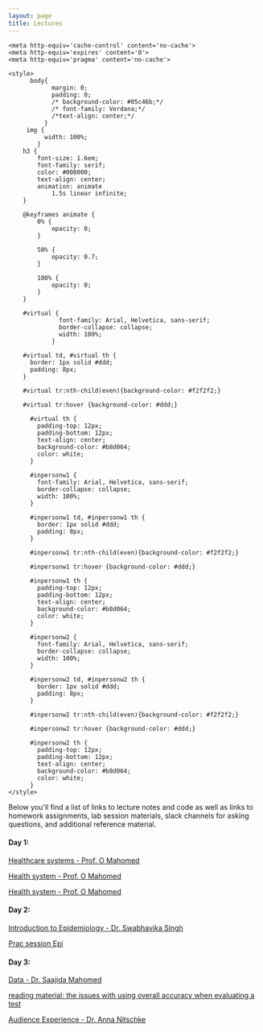 ```yaml
---
layout: page
title: Lectures
---
```

<html lang="en">
    
<head>
    <meta charset="UTF-8">
     <meta name="viewport" content="width=device-width, initial-scale=1.0"> 

    <meta http-equiv='cache-control' content='no-cache'> 
    <meta http-equiv='expires' content='0'> 
    <meta http-equiv='pragma' content='no-cache'>
  
    <style>
          body{
                margin: 0;
                padding: 0;
                /* background-color: #05c46b;*/
                /* font-family: Verdana;*/
                /*text-align: center;*/
              }
         img {
              width: 100%;
            }
        h3 {
            font-size: 1.6em;
            font-family: serif;
            color: #008000;
            text-align: center;
            animation: animate 
                1.5s linear infinite;
        }
  
        @keyframes animate {
            0% {
                opacity: 0;
            }
  
            50% {
                opacity: 0.7;
            }
  
            100% {
                opacity: 0;
            }
        }
      
        #virtual {
                  font-family: Arial, Helvetica, sans-serif;
                  border-collapse: collapse;
                  width: 100%;
                }

        #virtual td, #virtual th {
          border: 1px solid #ddd;
          padding: 8px;
        }

        #virtual tr:nth-child(even){background-color: #f2f2f2;}

        #virtual tr:hover {background-color: #ddd;}

          #virtual th {
            padding-top: 12px;
            padding-bottom: 12px;
            text-align: center;
            background-color: #b8d064;
            color: white;
          }

          #inpersonw1 {
            font-family: Arial, Helvetica, sans-serif;
            border-collapse: collapse;
            width: 100%;
          }

          #inpersonw1 td, #inpersonw1 th {
            border: 1px solid #ddd;
            padding: 8px;
          }

          #inpersonw1 tr:nth-child(even){background-color: #f2f2f2;}

          #inpersonw1 tr:hover {background-color: #ddd;}

          #inpersonw1 th {
            padding-top: 12px;
            padding-bottom: 12px;
            text-align: center;
            background-color: #b8d064;
            color: white;
          }

          #inpersonw2 {
            font-family: Arial, Helvetica, sans-serif;
            border-collapse: collapse;
            width: 100%;
          }

          #inpersonw2 td, #inpersonw2 th {
            border: 1px solid #ddd;
            padding: 8px;
          }

          #inpersonw2 tr:nth-child(even){background-color: #f2f2f2;}

          #inpersonw2 tr:hover {background-color: #ddd;}

          #inpersonw2 th {
            padding-top: 12px;
            padding-bottom: 12px;
            text-align: center;
            background-color: #b8d064;
            color: white;
          }
    </style>
</head>
  
<body>

Below you'll find a list of links to lecture notes and code as well as links to homework assignments, lab session materials, slack channels for asking questions, and additional reference material.





<h4> Day 1:</h4>

<a href="https://hscourseukzn2024.github.io/PDFLectures/Healthcare systems 2024.pdf" download> Healthcare systems - Prof. O Mahomed </a> <br>

<a href="https://hscourseukzn2024.github.io/PDFLectures/Health system 2024 .pdf" download> Health system - Prof. O Mahomed </a> <br>

<a href="https://stuukznac-my.sharepoint.com/:p:/g/personal/mohammedm1_ukzn_ac_za/Ec5_biRAxWhDola9Z1MrFc4Bj3xiQNZeTyt-dUKOUjE5UQ?e=K75Y1a" download> Health system - Prof. O Mahomed </a> <br>


<h4> Day 2:</h4>

<a href="https://hscourseukzn2024.github.io/PDFLectures/Introduction to Epidemiology.pdf" download> Introduction to Epidemiology - Dr. Swabhavika Singh </a> <br>

<a href="https://hscourseukzn2024.github.io/PDFLectures/Prac session Epi 20.08.24 - Copy.pdf" download> Prac session Epi </a> <br>
<!--
<a href="https://hscourseukzn2024.github.io/PDFLectures/DSI-Health Sytems_ Study Design_Washa Takwimu _Final.pdf" download> Study Design - Prof. S Naidoo </a> <br> 

<a href="https://hscourseukzn2024.github.io/PDFLectures/DSI-Health Sytems_ Case-control Studies.pdf" download> Case-control Studies - Dr. Viadisha Naidoo </a> <br> 


-->





<h4> Day 3:</h4>

<a href="https://hscourseukzn2024.github.io/PDFLectures/screening 2024.pdf" download> Data - Dr. Saajida Mahomed</a> <br>

<a href="https://hscourseukzn2024.github.io/PDFLectures/jgi_30091.pdf" download> reading material: the issues with using overall accuracy when evaluating a test </a> <br>

<a href="https://hscourseukzn2024.github.io/PDFLectures/Audience Experience.pptx" download> Audience Experience - Dr. Anna Nitschke </a> <br>
<!--




<a href="https://hscourseukzn.github.io/PDFLectures/Quality and Healthcare .pdf" download> Quality and Healthcare - Prof. O Mahomed </a> <br>

<h4> Day 4:</h4>

<a href="https://hscourseukzn.github.io/PDFLectures/System thinking in Healthcare Management2.pdf" download> System thinking in Healthcare Management - Dr. Avashri </a> <br>

<a href="https://hscourseukzn.github.io/PDFLectures/LEADERSHIP IN HEALTHCARE.pdf" download> LEADERSHIP IN HEALTHCARE - Dr. Avashri </a> <br>

<a href="https://hscourseukzn.github.io/PDFLectures/MONITORING AND EVALUATION- 2022 (1).pdf" download> MONITORING AND EVALUATION- 2022 - Dr. Avashri </a> <br>

<h5>Groups Presentations</h5>

<a href="https://hscourseukzn.github.io/PDFLectures/Data science QIP vino.pdf" download> Data science QIP - [Dennis - Vincent - Jeroen - Vino] </a> <br>

<a href="https://hscourseukzn.github.io/PDFLectures/ReproHealth_Revive_2023.pdf" download> ReproHealth_Revive_2023 - [Zakia Salod - Castory Munishi - Ayogeboh Epizitone - Khanyisile Nene] </a> <br>

<a href="https://hscourseukzn.github.io/PDFLectures/Health_Horizons_India_2023.pdf" download> Health_Horizons_India_2023 - [Zakia Salod - Nonjabulo Gwala - Castory Munishi - Jeroen Van Lobenstein] </a> <br>

<a href="https://hscourseukzn.github.io/PDFLectures/NCD_ Slides.pdf" download> NCD - [Rebecca - Yakubu - Nonjabulo - Amos] </a> <br>

<a href="https://hscourseukzn.github.io/PDFLectures/Immunisation Group3.pdf" download> Immunisation - [Andile Dlamini - Alex Mutebe - Enock Mwizerwa] </a> <br>


<h4> Day 5:</h4>

<a href="https://hscourseukzn.github.io/PDFLectures/Fundamentals of R.zip" download> Fundamentals of R - Dr. Mohanad</a> <br>


<h4> Day 6:</h4>

<a href="https://hscourseukzn.github.io/PDFLectures/DSI-Africa_quasiexperimental.pdf" download> DSI-Africa Quasi Experimental - Prof. Till </a> <br>

<h4> Day 7:</h4>

<a href="https://hscourseukzn.github.io/PDFLectures/DSI-Africa dimension reduction.pdf" download> Dimension Reduction - Prof. Till </a> <br>

<a href="https://hscourseukzn.github.io/PDFLectures/HS_prac2.Rmd" download> PCA Practical - Dr. Mohanad </a> <br>

<a href="https://hscourseukzn.github.io/PDFLectures/Assets_Data - prac.csv" download> Assets Data - PCA Practical - Dr. Mohanad </a> <br>

<h4> Day 8:</h4>
<a href="https://hscourseukzn.github.io/PDFLectures/DSI-Africa cluster analysis.pdf" download> DSI-Africa cluster analysis - Prof. Till </a> <br>

<a href="https://hscourseukzn.github.io/PDFLectures/clustering_data_final.csv" download> Dataset - Clustering Analysis Practical - Dr. Mohanad </a> <br>

<a href="https://hscourseukzn.github.io/PDFLectures/Clustering Practical Session 3.Rmd" download> Clustering Practical Session 3 - Dr. Mohanad </a> <br>

<a href="https://uc-r.github.io/kmeans_clustering"> Tutorial </a> <br>


<h4> Day 9:</h4>

<a href="https://hscourseukzn.github.io/PDFLectures/Prediction_30Aug23.pdf" download> Prediction - Prof. Till </a> <br>

<a href="https://hscourseukzn.github.io/PDFLectures/Data_group_Prac.csv" download> Dataset - Prediction Practical - Dr. Mohanad </a> <br>

<a href="https://hscourseukzn.github.io/PDFLectures/Prediction - Practical.Rmd" download> Prediction - Practical - Dr. Mohanad </a> <br>

<a href="https://rpubs.com/pmtam/knn"> Tutorial </a> <br>

-->
</body>
</html>



